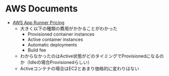 # AWS Documents
- [AWS App Runner Pricing](https://aws.amazon.com/apprunner/pricing/)
  - 大きく以下の種類の費用がかかることがわかった
    - Provisioned container instances
    - Active container instances
    - Automatic deployments
    - Build fee
  - わからなかったのはActive状態がどのタイミングでProvisionedになるのか（Idleの場合Provisionedらしい）
  - Activeコンテナの場合はEC2とあまり価格的に変わりはない

